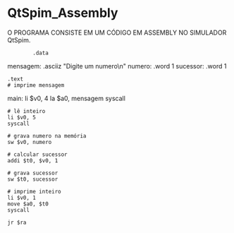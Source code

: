 # QtSpim_Assembly
O PROGRAMA CONSISTE EM UM CÓDIGO EM ASSEMBLY NO SIMULADOR QtSpim.

            .data

mensagem:	.asciiz "Digite um numero\n"
numero: 	.word 1
sucessor: 	.word 1
		
	.text
	# imprime mensagem
main:	li $v0, 4 
	la $a0, mensagem
	syscall

	# lê inteiro
	li $v0, 5 
	syscall
			
	# grava numero na memória	
	sw $v0, numero
			
	# calcular sucessor
	addi $t0, $v0, 1

	# grava sucessor
	sw $t0, sucessor
			
	# imprime inteiro
	li $v0, 1
	move $a0, $t0
	syscall

	jr $ra
